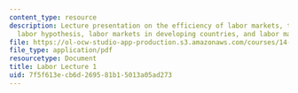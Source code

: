 ```yaml
---
content_type: resource
description: Lecture presentation on the efficiency of labor markets, the surplus
  labor hypothesis, labor markets in developing countries, and labor market regulation.
file: https://ol-ocw-studio-app-production.s3.amazonaws.com/courses/14-771-development-economics-microeconomic-issues-and-policy-models-fall-2008/7f5f613ecb6d269581b15013a05ad273_lec17.pdf
file_type: application/pdf
resourcetype: Document
title: Labor Lecture 1
uid: 7f5f613e-cb6d-2695-81b1-5013a05ad273
---
```

